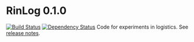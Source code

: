 # RinLog 0.1.0
[![Build Status](https://travis-ci.org/rinde/RinLog.svg)](https://travis-ci.org/rinde/RinLog) [![Dependency Status](https://www.versioneye.com/user/projects/5479a49260944dc06c0000ea/badge.svg?style=flat)](https://www.versioneye.com/user/projects/5479a49260944dc06c0000ea)
Code for experiments in logistics. See [release notes](releasenotes.md).
